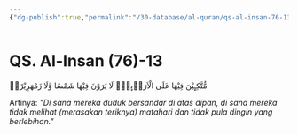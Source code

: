 ```yaml
---
{"dg-publish":true,"permalink":"/30-database/al-quran/qs-al-insan-76-13/"}
---
```



# QS. Al-Insan (76)-13
مُّتَّكِـِٕيْنَ فِيْهَا عَلَى الْاَرَاۤىِٕكِۚ  لَا يَرَوْنَ فِيْهَا شَمْسًا وَّلَا زَمْهَرِيْرًاۚ

Artinya: *"Di sana mereka duduk bersandar di atas dipan, di sana mereka tidak melihat (merasakan teriknya) matahari dan tidak pula dingin yang berlebihan."*
